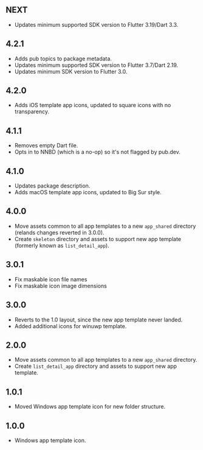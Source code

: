 ## NEXT

- Updates minimum supported SDK version to Flutter 3.19/Dart 3.3.

## 4.2.1

- Adds pub topics to package metadata.
- Updates minimum supported SDK version to Flutter 3.7/Dart 2.19.
- Updates minimum SDK version to Flutter 3.0.

## 4.2.0

- Adds iOS template app icons, updated to square icons with no transparency.

## 4.1.1

- Removes empty Dart file.
- Opts in to NNBD (which is a no-op) so it's not flagged by pub.dev.

## 4.1.0

- Updates package description.
- Adds macOS template app icons, updated to Big Sur style.

## 4.0.0

- Move assets common to all app templates to a new `app_shared` directory
  (relands changes reverted in 3.0.0).
- Create `skeleton` directory and assets to support new app template
  (formerly known as `list_detail_app`).

## 3.0.1

- Fix maskable icon file names
- Fix maskable icon image dimensions

## 3.0.0

- Reverts to the 1.0 layout, since the new app template never landed.
- Added additional icons for winuwp template.

## 2.0.0

- Move assets common to all app templates to a new `app_shared` directory.
- Create `list_detail_app` directory and assets to support new app template.

## 1.0.1

- Moved Windows app template icon for new folder structure.

## 1.0.0

- Windows app template icon.
